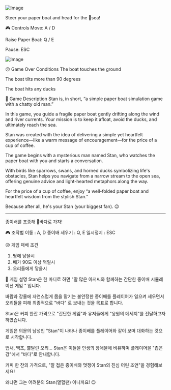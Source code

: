 ![Image](https://github.com/user-attachments/assets/6991b109-b2a8-4f30-a892-0c5880c35303)

Steer your paper boat and head for the 🌊sea!

🎮 Controls
Move: A / D

Raise Paper Boat: Q / E

Pause: ESC


![Image](https://github.com/user-attachments/assets/1eefbfee-c8ba-4c74-89b9-1cd713353998)

😥 Game Over Conditions
The boat touches the ground

The boat tilts more than 90 degrees

The boat hits any ducks

📝 Game Description
Stan is, in short,
“a simple paper boat simulation game with a chatty old man.”

In this game, you guide a fragile paper boat gently drifting along the wind and river currents. Your mission is to keep it afloat, avoid the ducks, and ultimately reach the sea.

Stan was created with the idea of delivering a simple yet heartfelt experience—like a warm message of encouragement—for the price of a cup of coffee.

The game begins with a mysterious man named Stan, who watches the paper boat with you and starts a conversation.

With birds like sparrows, swans, and horned ducks symbolizing life's obstacles, Stan helps you navigate from a narrow stream to the open sea, offering genuine advice and light-hearted metaphors along the way.

For the price of a cup of coffee, enjoy
“a well-folded paper boat and heartfelt wisdom from the stylish Stan.”

Because after all,
he's your Stan (your biggest fan). 😉

-----------------------

종이배를 조종해 🌊바다로 가자!

🎮 조작법
이동 : A, D
종이배 세우기 : Q, E 
일시정지 : ESC

😥 게임 패배 조건
 1. 땅에 닿을시
 2. 배가 90도 이상 꺽일시
 3. 오리들에게 닿을시
 

📝 게임 설명
Stan은 한 마디로 하면  "말 많은 아저씨와 함께하는 간단한 종이배 시뮬레이션 게임 " 입니다.

바람과 강물에 자연스럽게 몸을 맡기는 불안정한 종이배를 플레이어가 일으켜 세우면서 
오리들을 피해 최종적으로 "바다" 로 보내는 것을 목표로 합니다.

Stan은 커피 한잔 가격으로 "간단한 게임"과 유저들에게 "응원의 메세지"를 전달하고자 하였습니다.

게임은 의문의 남성인 "Stan"이 나타나 종이배를 플레이어와 같이 보며 대화하는 것으로 시작합니다.

뱁새, 백조, 뿔달린 오리… Stan은 이들을 인생의 장애물에 비유하며 플레이어을 "좁은 강"에서 "바다"로 안내합니다.

커피 한 잔의 가격으로, "잘 접은 종이배와 멋쟁이 Stan의 진심 어린 조언"을 경험해보세요! 

왜냐면 그는 어려분의 Stan(열혈팬) 이니까요! 😉
